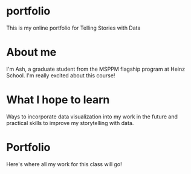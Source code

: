 # portfolio
This is my online portfolio for Telling Stories with Data

# About me
I'm Ash, a graduate student from the MSPPM flagship program at Heinz School.
I'm really excited about this course!

# What I hope to learn
Ways to incorporate data visualization into my work in the future and practical skills to improve my storytelling with data.

# Portfolio
Here's where all my work for this class will go!
